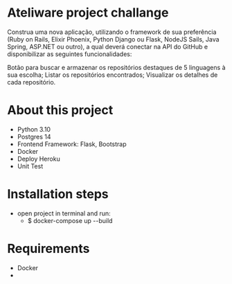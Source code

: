 # Ateliware project challange

Construa uma nova aplicação, utilizando o framework de sua preferência (Ruby on Rails, Elixir Phoenix, Python Django ou Flask, NodeJS Sails, Java Spring, ASP.NET ou outro), a qual deverá conectar na API do GitHub e disponibilizar as seguintes funcionalidades:

Botão para buscar e armazenar os repositórios destaques de 5 linguagens à sua escolha;
Listar os repositórios encontrados;
Visualizar os detalhes de cada repositório.


# About this project

- Python 3.10
- Postgres 14
- Frontend Framework: Flask, Bootstrap
- Docker
- Deploy Heroku
- Unit Test


# Installation steps
- open project in terminal and run:
    - $ docker-compose up --build


# Requirements
- Docker
- 
